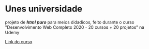 # Unes universidade
 projeto de __*html puro*__ para meios didadicos, feito durante o curso "Desenvolvimento Web Completo 2020 - 20 cursos + 20 projetos"  na Udemy


[Link do curso](https://www.udemy.com/course/web-completo/.io)
